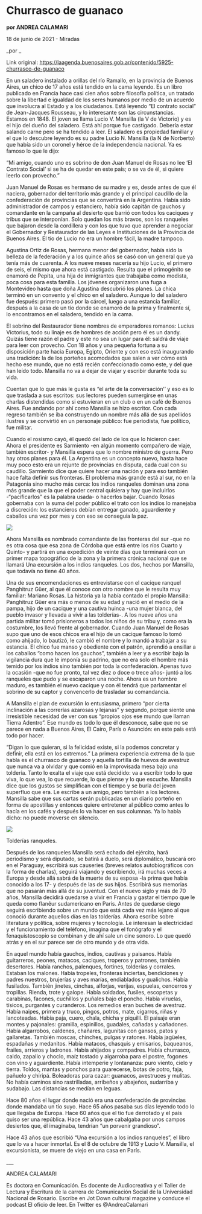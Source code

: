 # Churrasco de guanaco

**por ANDREA CALAMARI**

18 de junio de 2021 - Miradas

_por _

Link original: https://laagenda.buenosaires.gob.ar/contenido/5925-churrasco-de-guanaco



En un saladero instalado a orillas del río Ramallo, en la provincia de Buenos Aires, un chico de 17 años está tendido en la cama leyendo. Es un libro publicado en Francia hace casi cien años sobre filosofía política, un tratado sobre la libertad e igualdad de los seres humanos por medio de un acuerdo que involucra al Estado y a los ciudadanos. Está leyendo “El contrato social” de Jean-Jacques Rousseau, y lo interesante son las circunstancias. Estamos en 1848. El joven se llama Lucio V. Mansilla (la V de Victorio) y es el hijo del dueño del saladero. Está ahí porque fue castigado. Debería estar salando carne pero se ha tendido a leer. El saladero es propiedad familiar y el que lo descubre leyendo es su padre Lucio N. Mansilla (la N de Norberto) que había sido un coronel y héroe de la independencia nacional. Ya es famoso lo que le dijo:




“Mi amigo, cuando uno es sobrino de don Juan Manuel de Rosas no lee ‘El Contrato Social’ si se ha de quedar en este país; o se va de él, si quiere leerlo con provecho.”




Juan Manuel de Rosas es hermano de su madre y es, desde antes de que él naciera, gobernador del territorio más grande y el principal caudillo de la confederación de provincias que se convertirá en la Argentina. Había sido administrador de campos y estanciero, había sido capitán de gauchos y comandante en la campaña al desierto que barrió con todos los caciques y tribus que se interponían. Solo quedan los más bravos, son los ranqueles que bajaron desde la cordillera y con los que tuvo que aprender a negociar el Gobernador y Restaurador de las Leyes e Instituciones de la Provincia de Buenos Aires. El tío de Lucio no era un hombre fácil, la madre tampoco.




Agustina Ortiz de Rosas, hermana menor del gobernador, había sido la belleza de la federación y a los quince años se casó con un general que ya tenía más de cuarenta. A los nueve meses nacería su hijo Lucio, el primero de seis, el mismo que ahora está castigado. Resulta que el primogénito se enamoró de Pepita, una hija de inmigrantes que trabajaba como modista, poca cosa para esta familia. Los jóvenes organizaron una fuga a Montevideo hasta que doña Agustina descubrió los planes. La chica terminó en un convento y el chico en el saladero. Aunque lo del saladero fue después: primero pasó por la cárcel, luego a una estancia familiar, después a la casa de un tío donde se enamoró de la prima y finalmente sí, lo encontramos en el saladero, tendido en la cama.




El sobrino del Restaurador tiene nombres de emperadores romanos: Lucius Victorius, todo su linaje es de hombres de acción pero él es un dandy. Quizás tiene razón el padre y este no sea un lugar para él: saldrá de viaje para leer con provecho. Con 18 años y una pequeña fortuna a su disposición parte hacia Europa, Egipto, Oriente y con eso está inaugurando una tradición: la de los porteños acomodados que salen a ver cómo está hecho ese mundo, que no está recién confeccionado como este, y del que han leído todo. Mansilla no va a dejar de viajar y escribir durante toda su vida.




Cuentan que lo que más le gusta es “el arte de la conversación’’ y eso es lo que traslada a sus escritos: sus lectores pueden sumergirse en unas charlas distendidas como si estuvieran en un club o en un café de Buenos Aires. Fue andando por ahí como Mansilla se hizo escritor. Con cada regreso también se iba construyendo un nombre más allá de sus apellidos ilustres y se convirtió en un personaje público: fue periodista, fue político, fue militar.




Cuando el rosismo cayó, él quedó del lado de los que lo hicieron caer. Ahora el presidente es Sarmiento -en algún momento compañero de viaje, también escritor- y Mansilla espera que lo nombre ministro de guerra. Pero hay otros planes para él. La Argentina es un concepto nuevo, hasta hace muy poco esto era un rejunte de provincias en disputa, cada cual con su caudillo. Sarmiento dice que quiere hacer una nación y para eso también hace falta definir sus fronteras. El problema más grande está al sur, no en la Patagonia sino mucho más cerca: los indios ranqueles dominan una zona más grande que la que el poder central quisiera y hay que incluirlos -“pacificarlos” es la palabra usada- o hacerlos bajar. Cuando Rosas gobernaba con la suma del poder público el trato con los indios lo manejaba a discreción: los estancieros debían entregar ganado, aguardiente y caballos una vez por mes y con eso se conseguía la paz.




![](https://cdn.feater.me/files/images/53760/7262a50a-ae51-4b86-acf3-5e0833611c79.jpeg)




Ahora Mansilla es nombrado comandante de las fronteras del sur -que no es otra cosa que esa zona de Córdoba que está entre los ríos Cuarto y Quinto- y partirá en una expedición de veinte días que terminará con un primer mapa topográfico de la zona y la primera crónica nacional que se llamará Una excursión a los indios ranqueles. Los dos, hechos por Mansilla, que todavía no tiene 40 años.




Una de sus encomendaciones es entrevistarse con el cacique ranquel Panghitruz Güer, al que él conoce con otro nombre que le resulta muy familiar: Mariano Rosas. La historia ya la había contado el propio Mansilla: Panghitruz Güer era más o menos de su edad y nació en el medio de la pampa, hijo de un cacique y una cautiva huinca -una mujer blanca, del pueblo invasor y llevada a vivir a las tolderías-. A los nueve años una partida militar tomó prisioneros a todos los niños de su tribu y, como era la costumbre, los llevó frente al gobernador. Cuando Juan Manuel de Rosas supo que uno de esos chicos era el hijo de un cacique famoso lo tomó como ahijado, lo bautizó, le cambió el nombre y lo mandó a trabajar a su estancia. El chico fue manso y obediente con el patrón, aprendió a ensillar a los caballos “como hacen los gauchos”, también a leer y a escribir bajo la vigilancia dura que le imponía su padrino, que no era solo el hombre más temido por los indios sino también por toda la confederación. Apenas tuvo la ocasión -que no fue pronto, tal vez diez o doce o trece años- juntó a los ranqueles que pudo y se escaparon una noche. Ahora es un hombre maduro, es también el nuevo cacique y con él tendrá que parlamentar el sobrino de su captor y convencerlo de trasladar su comandancia.




A Mansilla el plan de excursión lo entusiasma, primero “por cierta inclinación a las correrías azarosas y lejanas” y segundo, porque siente una irresistible necesidad de ver con sus “propios ojos ese mundo que llaman Tierra Adentro”. Ese mundo es todo lo que él desconoce, sabe que no se parece en nada a Buenos Aires, El Cairo, París o Asunción: en este país está todo por hacer.




“Digan lo que quieran, si la felicidad existe, si la podemos concretar y definir, ella está en los extremos.” La primera experiencia extrema de la que habla es el churrasco de guanaco y aquella tortilla de huevos de avestruz que nunca va a olvidar y que comió en la improvisada mesa bajo una toldería. Tanto lo exalta el viaje que está decidido: va a escribir todo lo que viva, lo que vea, lo que recuerde, lo que piense y lo que escuche. Mansilla dice que los gustos se simplifican con el tiempo y se burla del joven superfluo que era. Le escribe a un amigo, pero también a los lectores. Mansilla sabe que sus cartas serán publicadas en un diario porteño en forma de apostillas y entonces quiere entretener al público como antes lo hacía en los cafés y después lo va hacer en sus columnas. Ya lo había dicho: no puede moverse en silencio.




![](https://cdn.feater.me/files/images/53761/8b1a081b-ad73-4192-8c3a-d321f85f2ae5.jpeg)




Tolderías ranqueles.




Después de los ranqueles Mansilla será echado del ejército, hará periodismo y será diputado, se batirá a duelo, será diplomático, buscará oro en el Paraguay, escribirá sus causeries (breves relatos autobiográficos con la forma de charlas), seguirá viajando y escribiendo, irá muchas veces a Europa y desde allá sabrá de la muerte de su esposa -la prima que había conocido a los 17- y después de las de sus hijos. Escribirá sus memorias que no pasarán más allá de su juventud. Con el nuevo siglo y más de 70 años, Mansilla decidirá quedarse a vivir en Francia y gastar el tiempo que le queda como flanêur sudamericano en París. Antes de quedarse ciego seguirá escribiendo sobre un mundo que está cada vez más lejano al que conoció durante aquellos días en las tolderías. Ahora escribe sobre literatura y política, sobre mujeres y tecnología. Le interesan la electricidad y el funcionamiento del teléfono, imagina que el fonógrafo y el fenaquistoscopio se combinan y de ahí sale un cine sonoro. Lo que quedó atrás y en el sur parece ser de otro mundo y de otra vida.




En aquel mundo había gauchos, indios, cautivas y paisanos. Había guitarreros, peones, matacos, caciques, troperos y patrones, también desertores. Había ranchos, palenques, fortines, tolderías y corrales. Estaban los malones. Había tropeles, fronteras inciertas, bendiciones y padres nuestros, brujerías y aves marías, endiablados y gualichos. Había fusilados. También jinetes, cinchas, alforjas, verijas, espuelas, cencerros y tropillas. Rienda, trote y galope. Había soldados, fusiles, escopetas y carabinas, facones, cuchillos y puñales bajo el poncho. Había viruelas, tísicos, purgantes y curanderos. Los remedios eran buches de avestruz. Había naipes, primera y truco, pingos, potros, mate, cigarros, riñas y lancoteadas. Había paja, cuero, chala, chicha y piquillí. El paisaje eran montes y pajonales: gramilla, espinillos, guadales, cañadas y cañadones. Había algarrobos, caldenes, chañares, lagunitas con gansos, patos y gallaretas. También moscas, chinches, pulgas y ratones. Había jagüeles, espadañas y medanitos. Había matacos, chasquis y emisarios, baqueanos, frailes, arrieros y ladrones. Había ahijados y compadres. Había churrasco, caldo, zapallo y choclo, maíz tostado y algarroba para el postre, fogones con vino y aguardiente. Había intemperie y lontananza: puro viento, cielo y tierra. Toldos, mantas y ponchos para guarecerse, botas de potro, faja, pañuelo y chiripá. Boleadoras para cazar: guanacos, avestruces y mulitas. No había caminos sino rastrilladas, arribeños y abajeños, sudarriba y sudabajo. Las distancias se medían en leguas.




Hace 80 años el lugar donde nació era una confederación de provincias donde mandaba un tío suyo. Hace 65 años pasaba sus días leyendo todo lo que llegaba de Europa. Hace 60 años que el tío fue derrotado y el país quiso ser una república. Hace 43 años que cabalgaba por unos campos desiertos que, él imaginaba, tendrían “un porvenir grandioso”.




Hace 43 años que escribió “Una excursión a los indios ranqueles”, el libro que lo va a hacer inmortal. Es el 8 de octubre de 1913 y Lucio V. Mansilla, el excursionista, se muere de viejo en una casa en París.




\_\_\_




ANDREA CALAMARI




Es doctora en Comunicación. Es docente de Audiocreativa y el Taller de Lectura y Escritura de la carrera de Comunicación Social de la Universidad Nacional de Rosario. Escribe en Jot Down cultural magazine y conduce el podcast El oficio de leer. En Twitter es @AndreaCalamari



